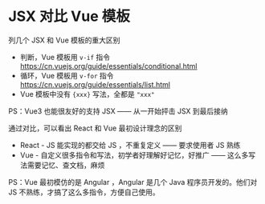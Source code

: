# JSX 对比 Vue 模板

列几个 JSX 和 Vue 模板的重大区别
- 判断，Vue 模板用 `v-if` 指令 https://cn.vuejs.org/guide/essentials/conditional.html
- 循环，Vue 模板用 `v-for` 指令 https://cn.vuejs.org/guide/essentials/list.html
- Vue 模板中没有 `{xxx}` 写法，全都是 `"xxx"`

PS：Vue3 也能很友好的支持 JSX —— 从一开始抨击 JSX 到最后接纳

通过对比，可以看出 React 和 Vue 最初设计理念的区别
- React - JS 能实现的都交给 JS ，不重复定义 —— 要求使用者 JS 熟练
- Vue - 自定义很多指令和写法，初学者好理解好记忆，好推广 —— 这么多写法需要记忆、查文档，麻烦

PS：Vue 最初模仿的是 Angular ，Angular 是几个 Java 程序员开发的。他们对 JS 不熟练，才搞了这么多指令，方便自己使用。
